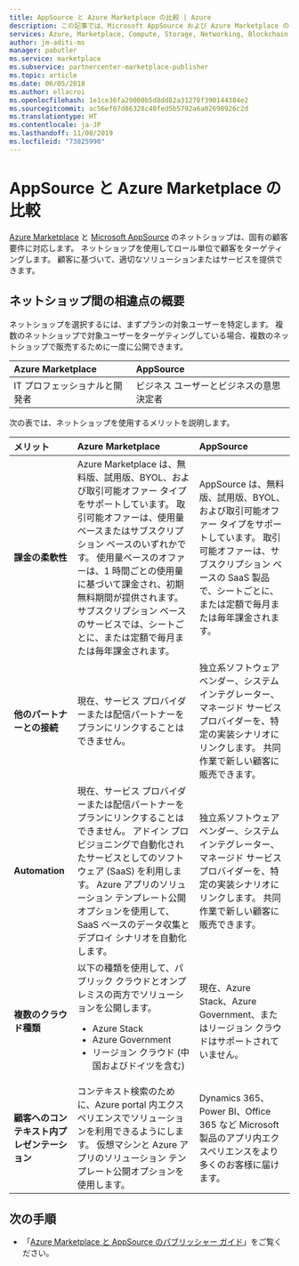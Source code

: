 ```yaml
---
title: AppSource と Azure Marketplace の比較 | Azure
description: この記事では、Microsoft AppSource および Azure Marketplace のネットショップについて説明します。
services: Azure, Marketplace, Compute, Storage, Networking, Blockchain, Security
author: jm-aditi-ms
manager: pabutler
ms.service: marketplace
ms.subservice: partnercenter-marketplace-publisher
ms.topic: article
ms.date: 06/05/2018
ms.author: ellacroi
ms.openlocfilehash: 1e1ce36fa29000b5d8dd82a31278f390144384e2
ms.sourcegitcommit: ac56ef07d86328c40fed5b5792a6a02698926c2d
ms.translationtype: HT
ms.contentlocale: ja-JP
ms.lasthandoff: 11/08/2019
ms.locfileid: "73825990"
---
```

# <a name="comparing-appsource-and-the-azure-marketplace"></a>AppSource と Azure Marketplace の比較
[Azure Marketplace](https://azuremarketplace.microsoft.com) と [Microsoft AppSource](https://appsource.microsoft.com) のネットショップは、固有の顧客要件に対応します。 ネットショップを使用してロール単位で顧客をターゲティングします。 顧客に基づいて、適切なソリューションまたはサービスを提供できます。

## <a name="understanding-the-differences-between-storefronts"></a>ネットショップ間の相違点の概要
ネットショップを選択するには、まずプランの対象ユーザーを特定します。 複数のネットショップで対象ユーザーをターゲティングしている場合、複数のネットショップで販売するために一度に公開できます。

| Azure Marketplace | AppSource |
|:--- |:--- |
| IT プロフェッショナルと開発者 | ビジネス ユーザーとビジネスの意思決定者 |
 
次の表では、ネットショップを使用するメリットを説明します。

| メリット | Azure Marketplace | AppSource | 
|:--- |:--- | :--- |
| **課金の柔軟性** | Azure Marketplace は、無料版、試用版、BYOL、および取引可能オファー タイプをサポートしています。 取引可能オファーは、使用量ベースまたはサブスクリプション ベースのいずれかです。 使用量ベースのオファーは、1 時間ごとの使用量に基づいて課金され、初期無料期間が提供されます。 サブスクリプション ベースのサービスでは、シートごとに、または定額で毎月または毎年課金されます。| AppSource は、無料版、試用版、BYOL、および取引可能オファー タイプをサポートしています。 取引可能オファーは、サブスクリプション ベースの SaaS 製品で、シートごとに、または定額で毎月または毎年課金されます。 |
|**他のパートナーとの接続**  | 現在、サービス プロバイダーまたは配信パートナーをプランにリンクすることはできません。 | 独立系ソフトウェア ベンダー、システム インテグレーター、マネージド サービス プロバイダーを、特定の実装シナリオにリンクします。 共同作業で新しい顧客に販売できます。 |
| **Automation** | 現在、サービス プロバイダーまたは配信パートナーをプランにリンクすることはできません。 アドイン プロビジョニングで自動化されたサービスとしてのソフトウェア (SaaS) を利用します。 Azure アプリのソリューション テンプレート公開オプションを使用して、SaaS ベースのデータ収集とデプロイ シナリオを自動化します。 | 独立系ソフトウェア ベンダー、システム インテグレーター、マネージド サービス プロバイダーを、特定の実装シナリオにリンクします。 共同作業で新しい顧客に販売できます。 |
| **複数のクラウド種類** | 以下の種類を使用して、パブリック クラウドとオンプレミスの両方でソリューションを公開します。<ul> <li>Azure Stack</li> <li>Azure Government</li> <li>リージョン クラウド (中国およびドイツを含む)</li></ul> | 現在、Azure Stack、Azure Government、またはリージョン クラウドはサポートされていません。 |
| **顧客へのコンテキスト内プレゼンテーション** | コンテキスト検索のために、Azure portal 内エクスペリエンスでソリューションを利用できるようにします。 仮想マシンと Azure アプリのソリューション テンプレート公開オプションを使用します。 | Dynamics 365、Power BI、Office 365 など Microsoft 製品のアプリ内エクスペリエンスをより多くのお客様に届けます。 |

## <a name="next-steps"></a>次の手順
*   「[Azure Marketplace と AppSource のパブリッシャー ガイド](./marketplace-publishers-guide.md)」をご覧ください。

